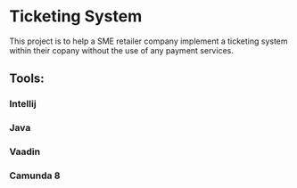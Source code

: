 # Ticketing System

This project is to help a SME retailer company implement a ticketing system within their copany without the use of any payment services.

## Tools:
### Intellij
### Java
### Vaadin
### Camunda 8
